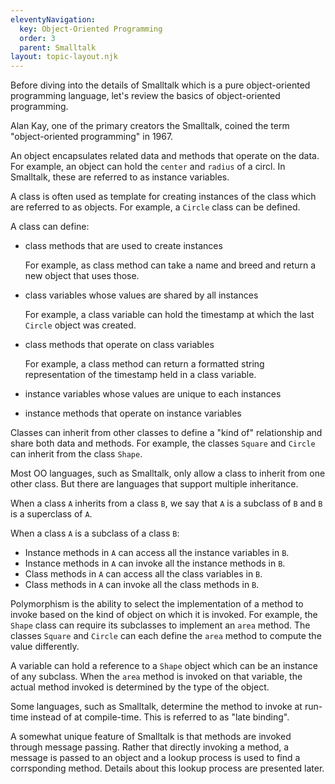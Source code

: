 ```yaml
---
eleventyNavigation:
  key: Object-Oriented Programming
  order: 3
  parent: Smalltalk
layout: topic-layout.njk
---
```


Before diving into the details of Smalltalk
which is a pure object-oriented programming language,
let's review the basics of object-oriented programming.

Alan Kay, one of the primary creators the Smalltalk,
coined the term "object-oriented programming" in 1967.

An object encapsulates related data and methods that operate on the data.
For example, an object can hold the `center` and `radius` of a circl.
In Smalltalk, these are referred to as instance variables.

A class is often used as template for creating
instances of the class which are referred to as objects.
For example, a `Circle` class can be defined.

A class can define:

- class methods that are used to create instances

  For example, as class method can take a name and breed
  and return a new object that uses those.

- class variables whose values are shared by all instances

  For example, a class variable can hold
  the timestamp at which the last `Circle` object was created.

- class methods that operate on class variables

  For example, a class method can return a formatted string representation
  of the timestamp held in a class variable.

- instance variables whose values are unique to each instances

- instance methods that operate on instance variables

Classes can inherit from other classes to define a "kind of" relationship
and share both data and methods.
For example, the classes `Square` and `Circle`
can inherit from the class `Shape`.

Most OO languages, such as Smalltalk,
only allow a class to inherit from one other class.
But there are languages that support multiple inheritance.

When a class `A` inherits from a class `B`, we say that
`A` is a subclass of `B` and `B` is a superclass of `A`.

When a class `A` is a subclass of a class `B`:

- Instance methods in `A` can access all the instance variables in `B`.
- Instance methods in `A` can invoke all the instance methods in `B`.
- Class methods in `A` can access all the class variables in `B`.
- Class methods in `A` can invoke all the class methods in `B`.

Polymorphism is the ability to select the implementation of a method to invoke
based on the kind of object on which it is invoked.
For example, the `Shape` class can require its subclasses
to implement an `area` method.
The classes `Square` and `Circle` can each define the `area` method
to compute the value differently.

A variable can hold a reference to a `Shape` object
which can be an instance of any subclass.
When the `area` method is invoked on that variable,
the actual method invoked is determined by the type of the object.

Some languages, such as Smalltalk, determine the method to invoke
at run-time instead of at compile-time.
This is referred to as "late binding".

A somewhat unique feature of Smalltalk is that
methods are invoked through message passing.
Rather that directly invoking a method,
a message is passed to an object and
a lookup process is used to find a corrsponding method.
Details about this lookup process are presented later.

